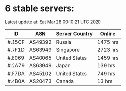 # 6 stable servers:

Latest update at: Sat Mar 28 00:10:21 UTC 2020

| ID | ASN | Server Country | Online |
| -- | --- | -------------- | ------ |
| #.15CF | AS49392 | Russia | 1475 hrs |
| #.7F1D | AS63949 | Singapore | 2723 hrs |
| #.E069 | AS40065 | United States | 1459 hrs |
| #.2A79 | AS63949 | Japan | 139 hrs |
| #.F7DA | AS45102 | United States | 749 hrs |
| #.4B0A | AS20473 | Canada | 13 hrs |

